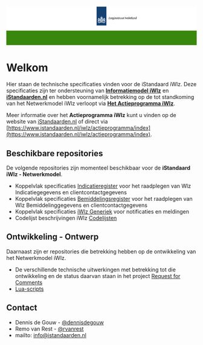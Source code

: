 ![header](/imagesrc/ZinBanner.png "template_header")

# Welkom
Hier staan de technische specificaties vinden voor de iStandaard iWlz. Deze specificaties zijn ter ondersteuning van [**Informatiemodel iWlz**](https://informatiemodel.istandaarden.nl) en [**iStandaarden.nl**](https://www.istandaarden.nl/iwlz) en hebben voornamelijk betrekking op de tot standkoming van het Netwerkmodel iWlz verloopt via [**Het Actieprogramma iWlz**](https://www.istandaarden.nl/iwlz/actieprogramma/index). 

Meer informatie over het **Actieprogramma iWlz** kunt u vinden op de website van [iStandaarden.nl](https://istandaarden.nl) of direct via [https://www.istandaarden.nl/iwlz/actieprogramma/index](https://www.istandaarden.nl/iwlz/actieprogramma/index).


## Beschikbare repositories
De volgende repositories zijn momenteel beschikbaar voor de **iStandaard iWlz - Netwerkmodel**.
- Koppelvlak specificaties [Indicatieregister](https://github.com/iStandaarden/iWlz-indicatie) voor het raadplegen van Wlz Indicatiegegevens en clientcontactgegevens
- Koppelvlak specificaties [Bemiddelingsregister](https://github.com/iStandaarden/iWlz-bemiddeling) voor het raadplegen van Wlz Bemiddelinggegevens en clientcontactgegevens
- Koppelvlak specificaties [iWlz Generiek](https://github.com/iStandaarden/iWlz-generiek) voor notificaties en meldingen
- Codelijst beschrijvingen iWlz [Codelijsten](https://github.com/iStandaarden/iWlz-codelijsten-APiWlz)


## Ontwikkeling - Ontwerp
Daarnaast zijn er repositories die betrekking hebben op de ontwikkeling van het Netwerkmodel iWlz.
- De verschillende technische uitwerkingen met betrekking tot die ontwikkeling en de status daarvan staan in het project [Request for Comments](https://github.com/orgs/iStandaarden/projects/5)
- [Lua-scripts](https://github.com/iStandaarden/iWlz-luascripts) 


## Contact
* Dennis de Gouw - [@dennisdegouw](https://github.com/dennisdegouw)
* Remo van Rest - [@rvanrest](https://github.com/rvanrest)
* mailto: info@istandaarden.nl
